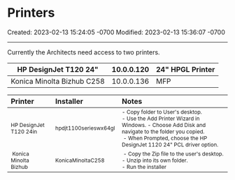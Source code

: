 # Printers

Created: 2023-02-13 15:24:05 -0700
Modified: 2023-02-13 15:36:07 -0700

---

Currently the Architects need access to two printers.

| HP DesignJet T120 24"     | 10.0.0.120 | 24" HPGL Printer |
|----------------------------|------------|-------------------|
| Konica Minolta Bizhub C258 | 10.0.0.136 | MFP               |


| Printer                                                                                                                                                                                                                                                                                                                                                                              | Installer                                                                                                                                                                                                                                                                                                                                                                                                                                                                                                            | Notes                                                                                                                                                                                                                                                                                                                                                                                                                                                                                                                                                                                                                                                                                                                                                                                                                                                                                                                                                                                                                                                                                                                                                                                                                                                                                            |
|:-------------------------------------------------------------------------------------------------------------------------------------------------------------------------------------------------------------------------------------------------------------------------------------------------------------------------------------------------------------------------------------|:---------------------------------------------------------------------------------------------------------------------------------------------------------------------------------------------------------------------------------------------------------------------------------------------------------------------------------------------------------------------------------------------------------------------------------------------------------------------------------------------------------------------|:-------------------------------------------------------------------------------------------------------------------------------------------------------------------------------------------------------------------------------------------------------------------------------------------------------------------------------------------------------------------------------------------------------------------------------------------------------------------------------------------------------------------------------------------------------------------------------------------------------------------------------------------------------------------------------------------------------------------------------------------------------------------------------------------------------------------------------------------------------------------------------------------------------------------------------------------------------------------------------------------------------------------------------------------------------------------------------------------------------------------------------------------------------------------------------------------------------------------------------------------------------------------------------------------------|
| <div style="font-family: Calibri, &quot;??&quot;, Calibri, &quot;??&quot;, &quot;??&quot;, ui-sans-serif, -apple-system, BlinkMacSystemFont, &quot;Segoe UI&quot;, Roboto, Inter, &quot;Apple Color Emoji&quot;, &quot;Segoe UI Emoji&quot;, &quot;Segoe UI Symbol&quot;, &quot;Microsoft YaHei Light&quot;, sans-serif; font-size: 12px;"><p>HP DesignJet T120 24in</p></div>       | <a data-tooltip-position="top" aria-label="file://10.0.0.250/StudioC/IT/Software/Printers/HP%20DesignJet%20T1120/Driver/hpdjt1100serieswx64gl" rel="noopener" class="external-link" href="file://10.0.0.250/StudioC/IT/Software/Printers/HP%20DesignJet%20T1120/Driver/hpdjt1100serieswx64gl" target="_blank" style="text-decoration-line: var(--link-external-decoration); cursor: var(--cursor-link); background-position-y: 4px; filter: var(--link-external-filter); font-size: 12px;">hpdjt1100serieswx64gl</a> | <span style="font-family: Calibri, &quot;??&quot;, Calibri, &quot;??&quot;, &quot;??&quot;, ui-sans-serif, -apple-system, BlinkMacSystemFont, &quot;Segoe UI&quot;, Roboto, Inter, &quot;Apple Color Emoji&quot;, &quot;Segoe UI Emoji&quot;, &quot;Segoe UI Symbol&quot;, &quot;Microsoft YaHei Light&quot;, sans-serif; font-size: 12px;">- Copy folder to User's desktop.&nbsp;</span><div><span style="font-family: Calibri, &quot;??&quot;, Calibri, &quot;??&quot;, &quot;??&quot;, ui-sans-serif, -apple-system, BlinkMacSystemFont, &quot;Segoe UI&quot;, Roboto, Inter, &quot;Apple Color Emoji&quot;, &quot;Segoe UI Emoji&quot;, &quot;Segoe UI Symbol&quot;, &quot;Microsoft YaHei Light&quot;, sans-serif; font-size: 12px;">- Use the Add Printer Wizard in Windows. - Choose Add Disk and navigate to the folder you copied.</span></div><div><span style="font-family: Calibri, &quot;??&quot;, Calibri, &quot;??&quot;, &quot;??&quot;, ui-sans-serif, -apple-system, BlinkMacSystemFont, &quot;Segoe UI&quot;, Roboto, Inter, &quot;Apple Color Emoji&quot;, &quot;Segoe UI Emoji&quot;, &quot;Segoe UI Symbol&quot;, &quot;Microsoft YaHei Light&quot;, sans-serif; font-size: 12px;">&nbsp;- When Prompted, choose the HP DesignJet 1120 24" PCL driver option.</span></div> |
| <span style="font-family: Calibri, &quot;??&quot;, Calibri, &quot;??&quot;, &quot;??&quot;, ui-sans-serif, -apple-system, BlinkMacSystemFont, &quot;Segoe UI&quot;, Roboto, Inter, &quot;Apple Color Emoji&quot;, &quot;Segoe UI Emoji&quot;, &quot;Segoe UI Symbol&quot;, &quot;Microsoft YaHei Light&quot;, sans-serif; font-size: 12px;">&nbsp;Konica Minolta Bizhub&nbsp;</span> | <a data-tooltip-position="top" aria-label="file://10.0.0.250/StudioC/IT/Software/Printers/Konica%20Minolta/C258" rel="noopener" class="external-link" href="file://10.0.0.250/StudioC/IT/Software/Printers/Konica%20Minolta/C258" target="_blank" style="text-decoration-line: var(--link-external-decoration); cursor: var(--cursor-link); background-position-y: 4px; filter: var(--link-external-filter); font-size: 12px;">KonicaMinoltaC258</a>                                                                 | <span style="font-family: Calibri, &quot;??&quot;, Calibri, &quot;??&quot;, &quot;??&quot;, ui-sans-serif, -apple-system, BlinkMacSystemFont, &quot;Segoe UI&quot;, Roboto, Inter, &quot;Apple Color Emoji&quot;, &quot;Segoe UI Emoji&quot;, &quot;Segoe UI Symbol&quot;, &quot;Microsoft YaHei Light&quot;, sans-serif; font-size: 12px;">&nbsp;- Copy the Zip file to the user's desktop.</span><div><span style="font-family: Calibri, &quot;??&quot;, Calibri, &quot;??&quot;, &quot;??&quot;, ui-sans-serif, -apple-system, BlinkMacSystemFont, &quot;Segoe UI&quot;, Roboto, Inter, &quot;Apple Color Emoji&quot;, &quot;Segoe UI Emoji&quot;, &quot;Segoe UI Symbol&quot;, &quot;Microsoft YaHei Light&quot;, sans-serif; font-size: 12px;">- Unzip into its own folder.&nbsp;</span></div><div><span style="font-family: Calibri, &quot;??&quot;, Calibri, &quot;??&quot;, &quot;??&quot;, ui-sans-serif, -apple-system, BlinkMacSystemFont, &quot;Segoe UI&quot;, Roboto, Inter, &quot;Apple Color Emoji&quot;, &quot;Segoe UI Emoji&quot;, &quot;Segoe UI Symbol&quot;, &quot;Microsoft YaHei Light&quot;, sans-serif; font-size: 12px;">- Run the installer&nbsp;</span></div>                                                                                                       |  



